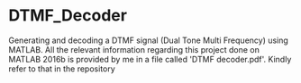 # DTMF_Decoder
Generating and decoding a DTMF signal  (Dual Tone Multi Frequency) using MATLAB.
All the relevant information regarding this project done on MATLAB 2016b is provided by me in a file called 'DTMF decoder.pdf'. Kindly refer to that in the repository
